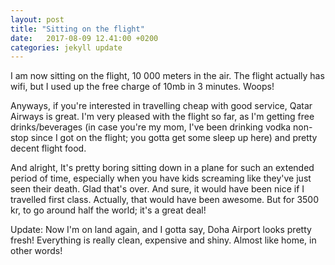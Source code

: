 ```yaml
---
layout: post
title: "Sitting on the flight"
date:   2017-08-09 12.41:00 +0200
categories: jekyll update
---
```


I am now sitting on the flight, 10 000 meters in the air. The flight actually has wifi, but I used up the free charge of 10mb in 3 minutes. Woops!

Anyways, if you're interested in travelling cheap with good service, Qatar Airways is great. I'm very pleased with the flight so far, as I'm getting free drinks/beverages (in case you're my mom, I've been drinking vodka non-stop since I got on the flight; you gotta get some sleep up here) and pretty decent flight food.

And alright, It's pretty boring sitting down in a plane for such an extended period of time, especially when you have kids screaming like they've just seen their death. Glad that's over. And sure, it would have been nice if I travelled first class. Actually, that would have been awesome. But for 3500 kr, to go around half the world; it's a great deal!

Update: Now I'm on land again, and I gotta say, Doha Airport looks pretty fresh! Everything is really clean, expensive and shiny. Almost like home, in other words! 
